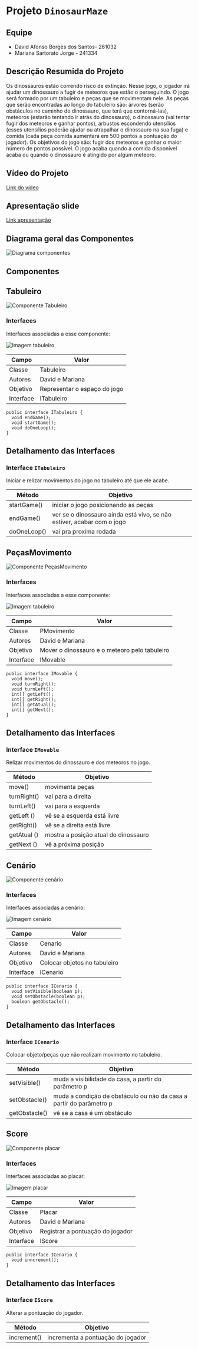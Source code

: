 # Projeto `DinosaurMaze`

## Equipe
* David Afonso Borges dos Santos- 261032
* Mariana Sartorato Jorge - 241334

## Descrição Resumida do Projeto
Os dinossauros estão correndo risco de extinção. Nesse jogo, o jogador irá ajudar um dinossauro a fugir de meteoros que estão o perseguindo. O jogo será formado por um tabuleiro e peças que se movimentam nele. As peças que serão encontradas ao longo do tabuleiro são: árvores (serão obstáculos no caminho do dinossauro, que terá que contorná-las), meteoros (estarão tentando ir atrás do dinossauro), o dinossauro (vai tentar fugir dos meteoros e ganhar pontos), arbustos escondendo utensílios (esses utensílios poderão ajudar ou atrapalhar o dinossauro na sua fuga) e comida (cada peça comida aumentará em 500 pontos a pontuação do jogador). Os objetivos do jogo são: fugir dos meteoros e ganhar o maior número de pontos possível. O jogo acaba quando a comida disponível acaba ou quando o dinossauro é atingido por algum meteoro.

## Vídeo do Projeto
[Link do vídeo](https://www.youtube.com/watch?v=qXy4wn0Sr80)

## Apresentação slide
[Link apresentação](https://docs.google.com/presentation/d/1z7tYh_-3t55z-gPLHGo0pKrxIzfjaR9ctWesbCXJPjg/edit#slide=id.g86f2d35873_0_0)

## Diagrama geral das Componentes

![Diagrama componentes](Componentes.png)

## Componentes

## Tabuleiro

![Componente Tabuleiro](TabuleiroC.png)

### Interfaces

Interfaces associadas a esse componente:

![Imagem tabuleiro](tabuleiro.png)

Campo | Valor
----- | -----
Classe | Tabuleiro
Autores | David e Mariana
Objetivo | Representar o espaço do jogo
Interface | ITabuleiro
~~~
public interface ITabuleiro {
  void endGame();
  void startGame();
  void doOneLoop();
}
~~~

## Detalhamento das Interfaces

### Interface `ITabuleiro`
Iniciar e relizar movimentos do jogo no tabuleiro até que ele acabe.

Método | Objetivo
-------| --------
startGame() | iniciar o jogo posicionando as peças
endGame()| ver se o dinossauro ainda está vivo, se não estiver, acabar com o jogo
doOneLoop() | vai pra proxima rodada

## PeçasMovimento

![Componente PeçasMovimento](MoverC.png)

### Interfaces

Interfaces associadas a esse componente:

![Imagem tabuleiro](mover.png)

Campo | Valor
----- | -----
Classe | PMovimento
Autores | David e Mariana
Objetivo | Mover o dinossauro e o meteoro pelo tabuleiro
Interface | IMovable
~~~
public interface IMovable {
  void move();
  void turnRight();
  void turnLeft();
  int[] getLeft();
  int[] getRight();
  int[] getAtual();
  int[] getNext();
}
~~~

## Detalhamento das Interfaces

### Interface `IMovable`
Relizar movimentos do dinossauro e dos meteoros no jogo.

Método | Objetivo
-------| --------
move() | movimenta peças
turnRight()| vai para a direita
turnLeft() | vai para a esquerda
getLeft () | vê se a esquerda está livre
getRight() | vê se a direita está livre
getAtual () | mostra a posição atual do dinossauro
getNext () | vê a próxima posição 

## Cenário

![Componente cenário](CenarioC.png)

### Interfaces 

Interfaces associadas a cenário:

![Imagem cenário](cenario.png)

Campo | Valor
----- | -----
Classe | Cenario
Autores | David e Mariana
Objetivo | Colocar objetos no tabuleiro
Interface | ICenario
~~~
public interface ICenario {
  void setVisible(boolean p);
  void setObstacle(boolean p);
  boolean getObstacle();
}
~~~

## Detalhamento das Interfaces

### Interface `ICenario`
Colocar objeto/peças que não realizam movimento no tabuleiro.

Método | Objetivo
-------| --------
setVisible() | muda a visibilidade da casa, a partir do parâmetro p 
setObstacle() | muda a condição de obstáculo ou não da casa a partir do parâmetro p
getObstacle() | vê se a casa é um obstáculo  

## Score

![Componente placar](placarC.png)

### Interfaces 

Interfaces associadas ao placar:

![Imagem placar](pontos.png)

Campo | Valor
----- | -----
Classe | Placar
Autores | David e Mariana
Objetivo | Registrar a pontuação do jogador
Interface | IScore
~~~
public interface ICenario {
  void inncrement();
}
~~~

## Detalhamento das Interfaces

### Interface `IScore`
Alterar a pontuação do jogador.

Método | Objetivo
-------| --------
increment() | incrementa a pontuação do jogador  

